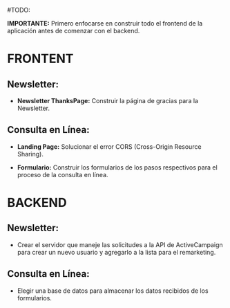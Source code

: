 #TODO:

**IMPORTANTE:** Primero enfocarse en construir todo el frontend de la aplicación antes de comenzar con el backend.

# FRONTENT

## Newsletter:

-   **Newsletter ThanksPage:** Construir la página de gracias para la Newsletter.

## Consulta en Línea:

-   **Landing Page:** Solucionar el error CORS (Cross-Origin Resource Sharing).

-   **Formulario:** Construir los formularios de los pasos respectivos para el proceso de la consulta en línea.

# BACKEND

## Newsletter:

-   Crear el servidor que maneje las solicitudes a la API de ActiveCampaign para crear un nuevo usuario y agregarlo a la lista para el remarketing.

## Consulta en Línea:

-   Elegir una base de datos para almacenar los datos recibidos de los formularios.
